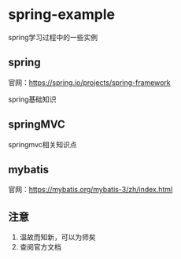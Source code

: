 # spring-example

spring学习过程中的一些实例

## spring

官网：<https://spring.io/projects/spring-framework>

spring基础知识

## springMVC

springmvc相关知识点

## mybatis

官网：<https://mybatis.org/mybatis-3/zh/index.html>

## 注意

1. 温故而知新，可以为师矣
2. 查阅官方文档
